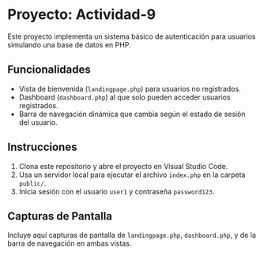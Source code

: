 # Proyecto: Actividad-9

Este proyecto implementa un sistema básico de autenticación para usuarios simulando una base de datos en PHP.

## Funcionalidades
- Vista de bienvenida (`landingpage.php`) para usuarios no registrados.
- Dashboard (`dashboard.php`) al que solo pueden acceder usuarios registrados.
- Barra de navegación dinámica que cambia según el estado de sesión del usuario.

## Instrucciones
1. Clona este repositorio y abre el proyecto en Visual Studio Code.
2. Usa un servidor local para ejecutar el archivo `index.php` en la carpeta `public/`.
3. Inicia sesión con el usuario `user1` y contraseña `password123`.

## Capturas de Pantalla
Incluye aquí capturas de pantalla de `landingpage.php`, `dashboard.php`, y de la barra de navegación en ambas vistas.
